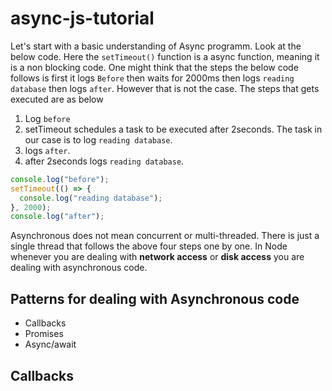 # async-js-tutorial

Let's start with a basic understanding of Async programm. Look at the below code. Here the `setTimeout()` function is a async function, meaning it is a non blocking code. One might think that the steps the below code follows is first it logs `Before` then waits for 2000ms then logs `reading database` then logs `after`. However that is not the case. The steps that gets executed are as below

1. Log `before`
2. setTimeout schedules a task to be executed after 2seconds. The task in our case is to log `reading database`.
3. logs `after`.
4. after 2seconds logs `reading database`.

```javascript
console.log("before");
setTimeout(() => {
  console.log("reading database");
}, 2000);
console.log("after");
```

Asynchronous does not mean concurrent or multi-threaded. There is just a single thread that follows the above four steps one by one. In Node whenever you are dealing with **network access** or **disk access** you are dealing with asynchronous code.

## Patterns for dealing with Asynchronous code

- Callbacks
- Promises
- Async/await

## Callbacks
